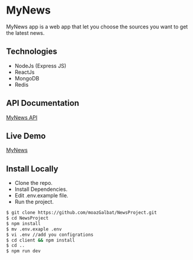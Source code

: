 # MyNews
MyNews app is a web app that let you choose the sources you want to get the latest news.

## Technologies
* NodeJs (Express JS)
* ReactJs
* MongoDB
* Redis

## API Documentation
[MyNews API](https://docs.google.com/document/d/17CZTTHByJ6ZiLffG4SEUiYFZTrc0szJ0x5X3vGbbMts/edit?usp=sharing)

## Live Demo
[MyNews](https://mynewsapp2020.herokuapp.com/)

## Install Locally
- Clone the repo.
- Install Dependencies.
- Edit .env.example file.
- Run the project.

```bash
$ git clone https://github.com/moazGalbat/NewsProject.git
$ cd NewsProject
$ npm install
$ mv .env.exaple .env
$ vi .env //add you configrations
$ cd client && npm install
$ cd ..
$ npm run dev
```